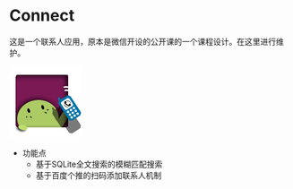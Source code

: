 # Connect
这是一个联系人应用，原本是微信开设的公开课的一个课程设计。在这里进行维护。

![](https://github.com/ahangchen/Connect/blob/master/app/src/main/res/drawable/logo.png)

- 功能点
  - 基于SQLite全文搜索的模糊匹配搜索
  - 基于百度个推的扫码添加联系人机制
